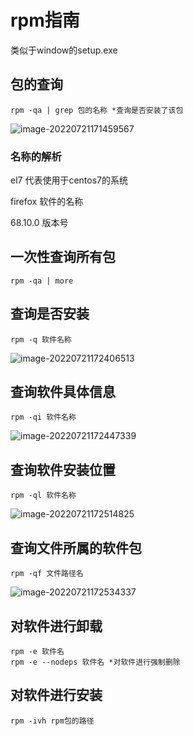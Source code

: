 # rpm指南

类似于window的setup.exe

## 包的查询

```
rpm -qa | grep 包的名称 *查询是否安装了该包
```

![image-20220721171459567](C:\Users\JInXiN\AppData\Roaming\Typora\typora-user-images\image-20220721171459567.png)

### 名称的解析

el7 代表使用于centos7的系统

firefox 软件的名称

68.10.0 版本号

## 一次性查询所有包

```
rpm -qa | more
```

## 查询是否安装

```
rpm -q 软件名称
```

![image-20220721172406513](C:\Users\JInXiN\AppData\Roaming\Typora\typora-user-images\image-20220721172406513.png)

## 查询软件具体信息

```
rpm -qi 软件名称
```

![image-20220721172447339](C:\Users\JInXiN\AppData\Roaming\Typora\typora-user-images\image-20220721172447339.png)

## 查询软件安装位置

```
rpm -ql 软件名称
```

![image-20220721172514825](C:\Users\JInXiN\AppData\Roaming\Typora\typora-user-images\image-20220721172514825.png)

## 查询文件所属的软件包

```
rpm -qf 文件路径名
```

![image-20220721172534337](C:\Users\JInXiN\AppData\Roaming\Typora\typora-user-images\image-20220721172534337.png)

## 对软件进行卸载

```
rpm -e 软件名
rpm -e --nodeps 软件名 *对软件进行强制删除
```

## 对软件进行安装

```
rpm -ivh rpm包的路径 
```

